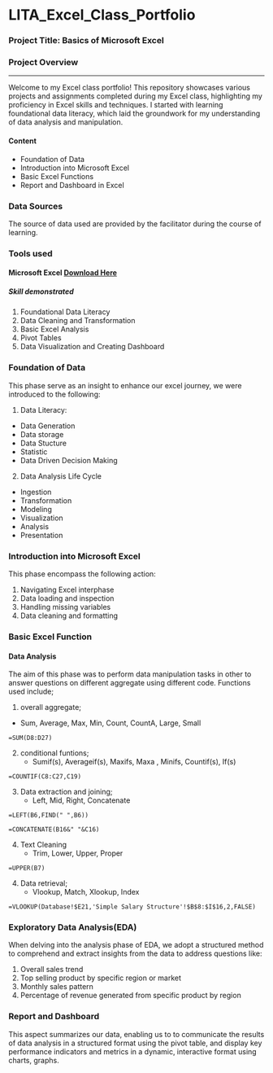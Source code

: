 # LITA_Excel_Class_Portfolio

### Project Title: Basics of Microsoft Excel

### Project Overview
---
Welcome to my Excel class portfolio! This repository showcases various projects and assignments completed during my Excel class, highlighting my proficiency in Excel skills and techniques. I started with learning foundational data literacy, which laid the groundwork for my understanding of data analysis and manipulation.
#### Content
- Foundation of Data
- Introduction into Microsoft Excel
- Basic Excel Functions
- Report and Dashboard in Excel

### Data Sources
The source of data used are provided by the facilitator during the course of learning.

### Tools used
#### Microsoft Excel [Download Here](https://www.microsoft.com)
##### Skill demonstrated
  1. Foundational Data Literacy
  2. Data Cleaning and Transformation
  3. Basic Excel Analysis
  4. Pivot Tables
  5. Data Visualization and Creating Dashboard

### Foundation of Data
This phase serve as an insight to enhance our excel journey, we were introduced to the following:
 1. Data Literacy:
   - Data Generation
   - Data storage
   - Data Stucture
   - Statistic 
   - Data Driven Decision Making
 2. Data Analysis Life Cycle
   - Ingestion
   - Transformation
   - Modeling
   - Visualization
   - Analysis
   - Presentation
  
### Introduction into Microsoft Excel
This phase encompass the following action:
1. Navigating Excel interphase
2. Data loading and inspection
3. Handling missing variables
4. Data cleaning and formatting

### Basic Excel Function
#### Data Analysis
The aim of this phase was to perform data manipulation tasks in other to answer questions on different aggregate using different code. Functions used include;
1. overall aggregate;
 - Sum, Average, Max, Min, Count, CountA, Large, Small
```
=SUM(D8:D27)
```
2. conditional funtions;
   - Sumif(s), Averageif(s), Maxifs, Maxa , Minifs, Countif(s), If(s) 
```
=COUNTIF(C8:C27,C19)
```
3. Data extraction and joining;
   - Left, Mid, Right, Concatenate
```
=LEFT(B6,FIND(" ",B6))
```
```
=CONCATENATE(B16&" "&C16)
```
4. Text Cleaning
   - Trim, Lower,  Upper, Proper
```
=UPPER(B7)
```
4. Data retrieval;
   - Vlookup, Match, Xlookup, Index
```
=VLOOKUP(Database!$E21,'Simple Salary Structure'!$B$8:$I$16,2,FALSE)
```

### Exploratory Data Analysis(EDA)
When delving into the analysis phase of EDA, we adopt a structured method to comprehend and extract insights from the data to address questions like:
1. Overall sales trend
2. Top selling product by specific region or market
3. Monthly sales pattern
4. Percentage of revenue generated from specific product by region

### Report and Dashboard
This aspect summarizes our data, enabling us to to communicate the results of data analysis in a structured format using the pivot table, and display key performance indicators and metrics in a dynamic, interactive format using charts, graphs.

